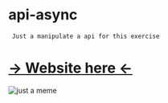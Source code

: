 # api-async
` Just a manipulate a api for this exercise`

<h1><a href="https://manu-cj.github.io/api-async/" target="_blank">-> Website here <-</a></h1>

<img src="https://media.discordapp.net/attachments/1222205466638159985/1238430027817816095/EFXihsPVUAAa1UU.png?ex=664092d7&is=663f4157&hm=ebf3634cb613123dc9c4a74ce1758228a7e4ab2293fc329090d49e391c6a0ce6&=&format=webp&quality=lossless&width=618&height=585" alt="just a meme">
